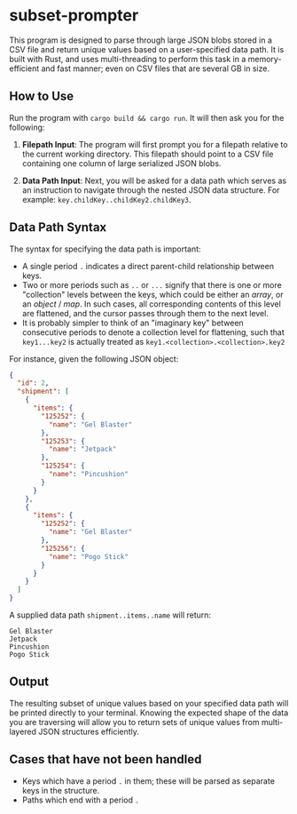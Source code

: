 # subset-prompter

This program is designed to parse through large JSON blobs stored in a CSV file and return unique values based on a user-specified data path. It is built with Rust, and uses multi-threading to perform this task in a memory-efficient and fast manner; even on CSV files that are several GB in size.

## How to Use

Run the program with `cargo build && cargo run`. It will then ask you for the following:

1. **Filepath Input**: The program will first prompt you for a filepath relative to the current working directory. This filepath should point to a CSV file containing one column of large serialized JSON blobs.

2. **Data Path Input**: Next, you will be asked for a data path which serves as an instruction to navigate through the nested JSON data structure. For example: `key.childKey..childKey2.childKey3`.

## Data Path Syntax

The syntax for specifying the data path is important:

- A single period `.` indicates a direct parent-child relationship between keys.
- Two or more periods such as `..` or `...` signify that there is one or more "collection" levels between the keys, which could be either an *array*, or an *object* / *map*. In such cases, all corresponding contents of this level are flattened, and the cursor passes through them to the next level.
- It is probably simpler to think of an "imaginary key" between consecutive periods to denote a collection level for flattening, such that `key1...key2` is actually treated as `key1.<collection>.<collection>.key2`

For instance, given the following JSON object:

```json
{
  "id": 2,
  "shipment": [
    {
      "items": {
        "125252": {
          "name": "Gel Blaster"
        },
        "125253": {
          "name": "Jetpack"
        },
        "125254": {
          "name": "Pincushion"
        }
      }
    },
    {
      "items": {
        "125252": {
          "name": "Gel Blaster"
        },
        "125256": {
          "name": "Pogo Stick"
        }
      }
    }
  ]
}
```

A supplied data path `shipment..items..name` will return:

```
Gel Blaster
Jetpack
Pincushion
Pogo Stick
```

## Output

The resulting subset of unique values based on your specified data path will be printed directly to your terminal. Knowing the expected shape of the data you are traversing will allow you to return sets of unique values from multi-layered JSON structures efficiently.

## Cases that have not been handled

- Keys which have a period `.` in them; these will be parsed as separate keys in the structure.
- Paths which end with a period `.`
